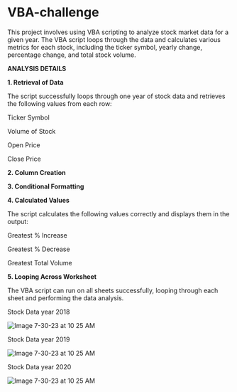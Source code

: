 # VBA-challenge

This project involves using VBA scripting to analyze stock market data for a given year. The VBA script loops through the data and calculates various metrics for each stock, including the ticker symbol, yearly change, percentage change, and total stock volume.

**ANALYSIS DETAILS**

**1. Retrieval of Data**

The script successfully loops through one year of stock data and retrieves the following values from each row:
  
  Ticker Symbol
  
  Volume of Stock
  
  Open Price
  
  Close Price

**2. Column Creation**

**3. Conditional Formatting**

**4. Calculated Values**

The script calculates the following values correctly and displays them in the output:
 
  Greatest % Increase
  
  Greatest % Decrease
  
  Greatest Total Volume

**5. Looping Across Worksheet**

The VBA script can run on all sheets successfully, looping through each sheet and performing the data analysis.

Stock Data year 2018

![Image 7-30-23 at 10 25 AM](https://github.com/jessnguyen9/VBA-challenge/assets/128268114/d7193e43-46cf-4ed7-93a7-0ac05147ebc1)

Stock Data year 2019

![Image 7-30-23 at 10 25 AM](https://github.com/jessnguyen9/VBA-challenge/assets/128268114/224b5101-a287-4c19-bb1f-aaf35c6b1a31)

Stock Data year 2020

![Image 7-30-23 at 10 25 AM](https://github.com/jessnguyen9/VBA-challenge/assets/128268114/310771a5-8648-43ac-8d28-5be6a26448f0)






